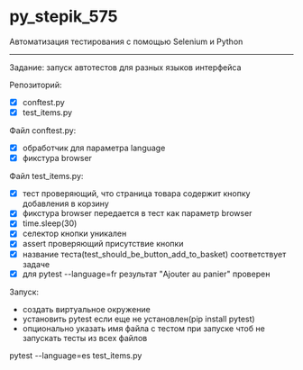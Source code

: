 # py_stepik_575

Автоматизация тестирования с помощью Selenium и Python

---

Задание: запуск автотестов для разных языков интерфейса

Репозиторий:
- [x] conftest.py 
- [x] test_items.py

Файл conftest.py:
- [x] обработчик для параметра language
- [x] фикстура browser

Файл test_items.py:
- [x] тест проверяющий, что страница товара содержит кнопку добавления в корзину  
- [x] фикстура browser передается в тест как параметр browser
- [x] time.sleep(30)
- [x] селектор кнопки уникален
- [x] assert проверяющий присутствие кнопки
- [x] название теста(test_should_be_button_add_to_basket) соответствует задаче 
- [x] для pytest --language=fr результат "Ajouter au panier" проверен

Запуск:
- создать виртуальное окружение
- установить pytest если еще не установлен(pip install pytest)
- опционально указать имя файла с тестом при запуске чтоб не запускать тесты из всех файлов

pytest --language=es test_items.py
